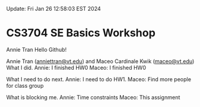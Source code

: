 Update: Fri Jan 26 12:58:03 EST 2024

# CS3704 SE Basics Workshop
Annie Tran
Hello Github!

Annie Tran (anniettran@vt.edu) and Maceo Cardinale Kwik (maceo@vt.edu)
What I did.
Annie: I finished HW0
Maceo: I finished HW0

What I need to do next.
Annie: I need to do HW1.
Maceo: Find more people for class group

What is blocking me.
Annie: Time constraints
Maceo: This assignment

